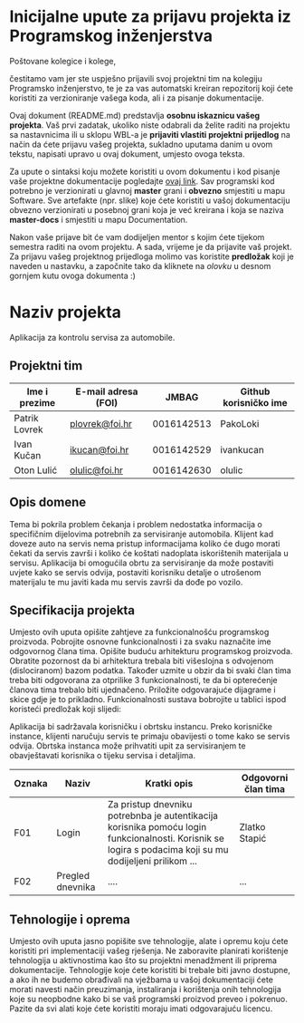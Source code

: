 # Inicijalne upute za prijavu projekta iz Programskog inženjerstva

Poštovane kolegice i kolege, 

čestitamo vam jer ste uspješno prijavili svoj projektni tim na kolegiju Programsko inženjerstvo, te je za vas automatski kreiran repozitorij koji ćete koristiti za verzioniranje vašega koda, ali i za pisanje dokumentacije.

Ovaj dokument (README.md) predstavlja **osobnu iskaznicu vašeg projekta**. Vaš prvi zadatak, ukoliko niste odabrali da želite raditi na projektu sa nastavnicima ili u sklopu WBL-a je **prijaviti vlastiti projektni prijedlog** na način da ćete prijavu vašeg projekta, sukladno uputama danim u ovom tekstu, napisati upravo u ovaj dokument, umjesto ovoga teksta.

Za upute o sintaksi koju možete koristiti u ovom dokumentu i kod pisanje vaše projektne dokumentacije pogledajte [ovaj link](https://guides.github.com/features/mastering-markdown/).
Sav programski kod potrebno je verzionirati u glavnoj **master** grani i **obvezno** smjestiti u mapu Software. Sve artefakte (npr. slike) koje ćete koristiti u vašoj dokumentaciju obvezno verzionirati u posebnoj grani koja je već kreirana i koja se naziva **master-docs** i smjestiti u mapu Documentation.

Nakon vaše prijave bit će vam dodijeljen mentor s kojim ćete tijekom semestra raditi na ovom projektu. A sada, vrijeme je da prijavite vaš projekt. Za prijavu vašeg projektnog prijedloga molimo vas koristite **predložak** koji je naveden u nastavku, a započnite tako da kliknete na *olovku* u desnom gornjem kutu ovoga dokumenta :) 

# Naziv projekta
Aplikacija za kontrolu servisa za automobile.

## Projektni tim

Ime i prezime | E-mail adresa (FOI) | JMBAG | Github korisničko ime
------------  | ------------------- | ----- | ---------------------
Patrik Lovrek | plovrek@foi.hr | 0016142513 | PakoLoki
Ivan Kučan | ikucan@foi.hr | 0016142529 | ivankucan
Oton Lulić | olulic@foi.hr | 0016142630 | olulic

## Opis domene
Tema bi pokrila problem čekanja i problem nedostatka informacija o specifičnim dijelovima potrebnih za servisiranje automobila. Klijent kad doveze auto na servis nema pristup informacijama koliko će dugo morati čekati da servis završi i koliko će koštati nadoplata iskorištenih materijala u servisu. Aplikacija bi omogućila obrtu za servisiranje da može postaviti uvjete kako se servis odvija, postaviti korisniku detalje o utrošenom materijalu te mu javiti kada mu servis završi da dođe po vozilo. 

## Specifikacija projekta
Umjesto ovih uputa opišite zahtjeve za funkcionalnošću programskog proizvoda. Pobrojite osnovne funkcionalnosti i za svaku naznačite ime odgovornog člana tima. Opišite buduću arhitekturu programskog proizvoda. Obratite pozornost da bi arhitektura trebala biti višeslojna s odvojenom (dislociranom) bazom podatka. Također uzmite u obzir da bi svaki član tima treba biti odgovorana za otprilike 3 funkcionalnosti, te da bi opterećenje članova tima trebalo biti ujednačeno. Priložite odgovarajuće dijagrame i skice gdje je to prikladno. Funkcionalnosti sustava bobrojite u tablici ispod koristeći predložak koji slijedi:

Aplikacija bi sadržavala korisničku i obrtsku instancu. Preko korisničke instance, klijenti naručuju servis te primaju obavijesti o tome kako se servis odvija. Obrtska instanca može prihvatiti upit za servisiranjem te obavještavati korisnika o tijeku servisa i detaljima. 

Oznaka | Naziv | Kratki opis | Odgovorni član tima
------ | ----- | ----------- | -------------------
F01 | Login | Za pristup dnevniku potrebnba je autentikacija korisnika pomoću login funkcionalnosti. Korisnik se logira s podacima koji su mu dodijeljeni prilikom ... | Zlatko Stapić
F02 | Pregled dnevnika | .... | ...

## Tehnologije i oprema
Umjesto ovih uputa jasno popišite sve tehnologije, alate i opremu koju ćete koristiti pri implementaciji vašeg rješenja. Ne zaboravite planirati korištenje tehnologija u aktivnostima kao što su projektni menadžment ili priprema dokumentacije. Tehnologije koje ćete koristiti bi trebale biti javno dostupne, a ako ih ne budemo obrađivali na vježbama u vašoj dokumentaciji ćete morati navesti način preuzimanja, instaliranja i korištenja onih tehnologija koje su neopbodne kako bi se vaš programski proizvod preveo i pokrenuo. Pazite da svi alati koje ćete koristiti moraju imati odgovarajuću licencu.
